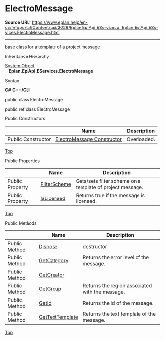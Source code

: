 # ElectroMessage

**Source URL:** https://www.eplan.help/en-us/Infoportal/Content/api/2026/Eplan.EplApi.EServicesu~Eplan.EplApi.EServices.ElectroMessage.html

---

base class for a template of a project message

Inheritance Hierarchy

[System.Object](#)  
   **Eplan.EplApi.EServices.ElectroMessage**

Syntax

**C#**
**C++/CLI**


public class ElectroMessage

public ref class ElectroMessage

Public Constructors

|  | Name | Description |
| --- | --- | --- |
| Public Constructor | [ElectroMessage Constructor](Eplan.EplApi.EServicesu~Eplan.EplApi.EServices.ElectroMessage~_ctor.html) | Overloaded. |

[Top](#top)

Public Properties

|  | Name | Description |
| --- | --- | --- |
| Public Property | [FilterScheme](Eplan.EplApi.EServicesu~Eplan.EplApi.EServices.ElectroMessage~FilterScheme.html) | Gets/sets filter scheme on a template of project message. |
| Public Property | [IsLicensed](Eplan.EplApi.EServicesu~Eplan.EplApi.EServices.ElectroMessage~IsLicensed.html) | Returns true if the message is licensed. |

[Top](#top)

Public Methods

|  | Name | Description |
| --- | --- | --- |
| Public Method | [Dispose](Eplan.EplApi.EServicesu~Eplan.EplApi.EServices.ElectroMessage~Dispose().html) | destructor |
| Public Method | [GetCategory](Eplan.EplApi.EServicesu~Eplan.EplApi.EServices.ElectroMessage~GetCategory.html) | Returns the error level of the message. |
| Public Method | [GetCreator](Eplan.EplApi.EServicesu~Eplan.EplApi.EServices.ElectroMessage~GetCreator.html) |  |
| Public Method | [GetGroup](Eplan.EplApi.EServicesu~Eplan.EplApi.EServices.ElectroMessage~GetGroup.html) | Returns the region associated with the message. |
| Public Method | [GetId](Eplan.EplApi.EServicesu~Eplan.EplApi.EServices.ElectroMessage~GetId.html) | Returns the Id of the message. |
| Public Method | [GetTextTemplate](Eplan.EplApi.EServicesu~Eplan.EplApi.EServices.ElectroMessage~GetTextTemplate.html) | Returns the text template of the message. |

[Top](#top)
